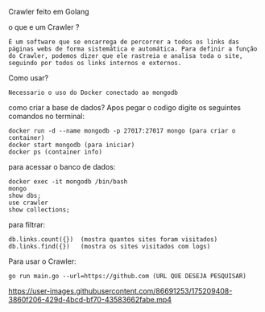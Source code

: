 Crawler feito em Golang

o que e um Crawler ? 

    É um software que se encarrega de percorrer a todos os links das páginas webs de forma sistemática e automática. Para definir a função do Crawler, podemos dizer que ele rastreia e analisa toda o site, seguindo por todos os links internos e externos.

Como usar?

    Necessario o uso do Docker conectado ao mongodb

como criar a base de dados? Apos pegar o codigo digite os seguintes comandos no terminal:

    docker run -d --name mongodb -p 27017:27017 mongo (para criar o container)
    docker start mongodb (para iniciar)
    docker ps (container info)

para acessar o banco de dados:

    docker exec -it mongodb /bin/bash
    mongo
    show dbs;
    use crawler
    show collections;

para filtrar: 

    db.links.count({})  (mostra quantos sites foram visitados)
    db.links.find({})   (mostra os sites visitados com logs)

Para usar o Crawler:

    go run main.go --url=https://github.com (URL QUE DESEJA PESQUISAR)
    
    
https://user-images.githubusercontent.com/86691253/175209408-3860f206-429d-4bcd-bf70-43583662fabe.mp4


